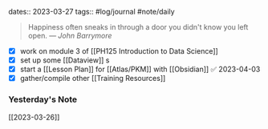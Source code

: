dates:: 2023-03-27
tags:: #log/journal #note/daily 

> Happiness often sneaks in through a door you didn't know you left open.
> — <cite>John Barrymore</cite>


- [x] work on module 3 of [[PH125 Introduction to Data Science]]
- [x] set up some [[Dataview]] s
- [x] start a [[Lesson Plan]] for [[Atlas/PKM]] with [[Obsidian]] ✅ 2023-04-03
- [x] gather/compile other [[Training Resources]]

### Yesterday's Note

[[2023-03-26]]